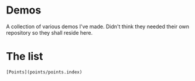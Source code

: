 # Demos
A collection of various demos I've made. Didn't think they needed their own repository so they shall reside here.

# The list
    [Points](points/points.index)